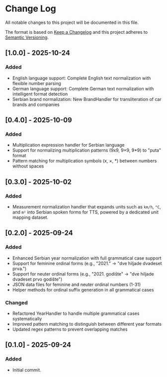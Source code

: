 # Change Log
All notable changes to this project will be documented in this file.
 
The format is based on [Keep a Changelog](http://keepachangelog.com/)
and this project adheres to [Semantic Versioning](http://semver.org/).

## [1.0.0] - 2025-10-24
### Added
- English language support: Complete English text normalization with flexible number parsing
- German language support: Complete German text normalization with intelligent format detection
- Serbian brand normalization: New BrandHandler for transliteration of car brands and companies

## [0.4.0] - 2025-10-09

### Added
- Multiplication expression handler for Serbian language
- Support for normalizing multiplication patterns (9x9, 9×9, 9*9) to "puta" format
- Pattern matching for multiplication symbols (x, ×, *) between numbers without spaces

## [0.3.0] - 2025-10-02

### Added
- Measurement normalization handler that expands units such as `km/h`, `°C`, and `m²` into Serbian spoken forms for TTS, powered by a dedicated unit mapping dataset.

## [0.2.0] - 2025-09-24

### Added
- Enhanced Serbian year normalization with full grammatical case support
- Support for feminine ordinal forms (e.g., "2021." → "dve hiljade dvadeset prva.")
- Support for neuter ordinal forms (e.g., "2021. godište" → "dve hiljade dvadeset prvo godište")
- JSON data files for feminine and neuter ordinal numbers (1-31)
- Helper methods for ordinal suffix generation in all grammatical cases

### Changed
- Refactored YearHandler to handle multiple grammatical cases systematically
- Improved pattern matching to distinguish between different year formats
- Updated regex patterns to prevent overlapping matches

## [0.1.0] - 2025-09-24

### Added

- Initial commit.